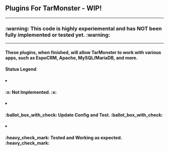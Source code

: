 <h2> Plugins For TarMonster - WIP!</h2>
<hr>
<h3> :warning: This code is highly experiemental and has NOT been fully implemented or tested yet. :warning: </h3>
<hr>
<h4> These plugins, when finished, will allow TarMonster to work with various apps, such as EspoCRM, Apache, MySQL/MariaDB, and more. </h4>
<h4> Status Legend </h4>
  <li> <h4> :x:  Not Implemented. :x: </h4> </li>
  <li> <h4> :ballot_box_with_check: Update Config and Test. :ballot_box_with_check: </h4> </li>
  <li> <h4> :heavy_check_mark: Tested and Working as expected. :heavy_check_mark: </h4> </li>

